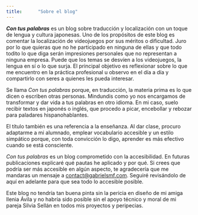 ```yaml
---
title:      "Sobre el blog"
---
```


**_Con tus palabras_** es un blog sobre traducción y localización con un toque de lengua y cultura japonesas. Uno de los propósitos de este blog es comentar la localización de videojuegos por sus méritos o dificultad. Juro por lo que quieras que no he participado en ninguna de ellas y que todo todito lo que diga serán impresiones personales que no representan a ninguna empresa. Puede que los temas se desvíen a los videojuegos, la lengua en sí o lo que surja. El principal objetivo es reflexionar sobre lo que me encuentro en la práctica profesional u observo en el día a día y compartirlo con seres a quienes les pueda interesar.

Se llama _Con tus palabras_ porque, en traducción, la materia prima es lo que dicen o escriben otras personas. Mindundis como yo nos encargamos de transformar y dar vida a tus palabras en otro idioma. En mi caso, suelo recibir textos en japonés o inglés, que procedo a picar, encebollar y rebozar para paladares hispanohablantes.

El título también es una referencia a la enseñanza. Al dar clase, procuro adaptarme a mi alumnado, emplear vocabulario accesible y un estilo simpático porque, con toda convicción lo digo, aprender es más efectivo cuando se está consciente.

_Con tus palabras_ es un blog comprometido con la accesibilidad. En futuras publicaciones explicaré qué pautas he aplicado y por qué. Si crees que podría ser más accesible en algún aspecto, te agradecería que me mandaras un mensaje a contact@gabrielsmf.com. Seguiré revisándolo de aquí en adelante para que sea todo lo accesible posible.

Este blog no tendría tan buena pinta sin la pericia en diseño de mi amiga Ilenia Ávila y no habría sido posible sin el apoyo técnico y moral de mi pareja Silvia Sellán en todos mis proyectos y peripecias.